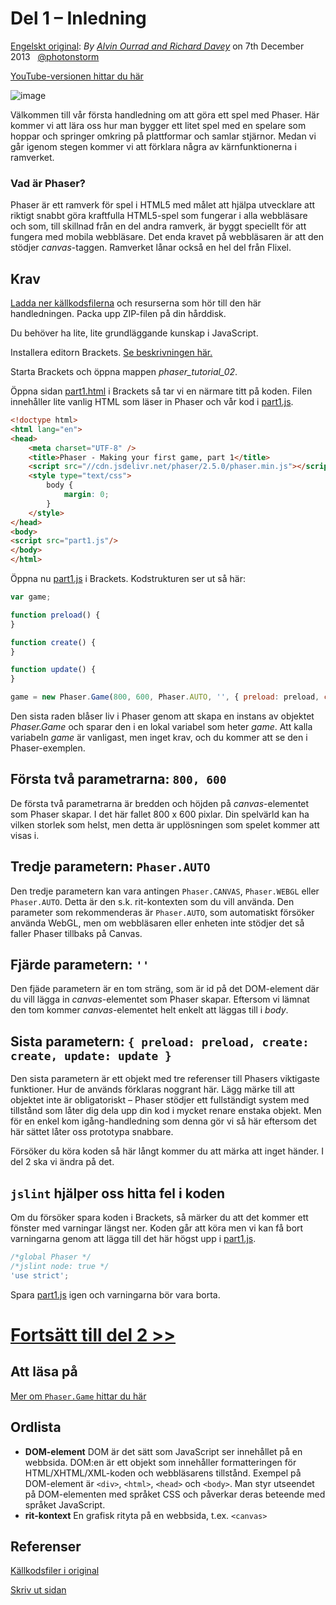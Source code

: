 # Del 1 &ndash; Inledning

[Engelskt original](http://phaser.io/tutorials/making-your-first-phaser-game/index):
_By [Alvin Ourrad and Richard Davey](https://twitter.com/photonstorm)_ on 7th December 2013   [@photonstorm](https://twitter.com/photonstorm) 

[YouTube-versionen hittar du här](http://youtu.be/hxWphJYSSr4?hd=1)

![image](http://phaser.io/content/tutorials/making-your-first-phaser-game/tutorial_header.png)

Välkommen till vår första handledning om att göra ett spel med Phaser.
Här kommer vi att lära oss hur man bygger ett litet spel med en spelare som hoppar och springer omkring på plattformar och samlar stjärnor.
Medan vi går igenom stegen kommer vi att förklara några av kärnfunktionerna i ramverket.

### Vad är Phaser?

Phaser är ett ramverk för spel i HTML5 med målet att hjälpa utvecklare att riktigt snabbt göra kraftfulla HTML5-spel som fungerar i alla webbläsare och som, till skillnad från en del andra ramverk, är byggt speciellt för att fungera med mobila webbläsare.
Det enda kravet på webbläsaren är att den stödjer *canvas*-taggen.
Ramverket lånar också en hel del från Flixel.

## Krav

[Ladda ner källkodsfilerna](https://github.com/coderdojolund/phaser-tutorials/archive/master.zip)
och resurserna som hör till den här handledningen. Packa upp ZIP-filen på din hårddisk.

Du behöver ha lite, lite grundläggande kunskap i JavaScript.

Installera editorn Brackets. [Se beskrivningen här.](https://github.com/coderdojolund/flappy-bird-phaser-lessmilk.com/blob/master/docs/flappy-bird-phaser-0.md)

Starta Brackets och öppna mappen *phaser_tutorial_02*.

Öppna sidan [part1.html](../phaser_tutorial_02/part1.html) i Brackets så tar vi en närmare titt på koden. Filen innehåller lite vanlig HTML som läser in Phaser och vår kod i [part1.js](../phaser_tutorial_02/part1.js). 

```html
<!doctype html> 
<html lang="en"> 
<head> 
	<meta charset="UTF-8" />
	<title>Phaser - Making your first game, part 1</title>
	<script src="//cdn.jsdelivr.net/phaser/2.5.0/phaser.min.js"></script>
    <style type="text/css">
        body {
            margin: 0;
        }
    </style>
</head>
<body>
<script src="part1.js"/>
</body>
</html>
```

Öppna nu [part1.js](../phaser_tutorial_02/part1.html) i Brackets. Kodstrukturen ser ut så här:
```javascript
var game;

function preload() {
}

function create() {
}

function update() {
}

game = new Phaser.Game(800, 600, Phaser.AUTO, '', { preload: preload, create: create, update: update });
```
Den sista raden blåser liv i Phaser genom att skapa en instans av objektet *Phaser.Game* och sparar den i en lokal variabel som heter 
*game*.
Att kalla variabeln *game* är vanligast, men inget krav, och du kommer att se den i Phaser-exemplen.

## Första två parametrarna: `800, 600`
De första två parametrarna är bredden och höjden på *canvas*-elementet som Phaser skapar. I det här fallet 800 x 600 pixlar.
Din spelvärld kan ha vilken storlek som helst, men detta är upplösningen som spelet kommer att visas i. 

## Tredje parametern: `Phaser.AUTO`
Den tredje parametern kan vara antingen `Phaser.CANVAS`, `Phaser.WEBGL` eller `Phaser.AUTO`.
Detta är den s.k. rit-kontexten som du vill använda. Den parameter som rekommenderas är `Phaser.AUTO`, som automatiskt försöker använda WebGL, men om webbläsaren eller enheten inte stödjer det så faller Phaser tillbaks på Canvas.

## Fjärde parametern: `''`
Den fjäde parametern är en tom sträng, som är id på det DOM-element där du vill lägga in *canvas*-elementet som Phaser skapar. Eftersom vi lämnat den tom kommer *canvas*-elementet helt enkelt att läggas till i *body*. 

## Sista parametern: `{ preload: preload, create: create, update: update }`
Den sista parametern är ett objekt med tre referenser till Phasers viktigaste funktioner. Hur de används förklaras noggrant här. Lägg märke till att objektet inte är obligatoriskt &ndash; Phaser stödjer ett fullständigt system med tillstånd som låter dig dela upp din kod i mycket renare enstaka objekt. Men för en enkel kom igång-handledning som denna gör vi så här eftersom det här sättet låter oss prototypa snabbare.

Försöker du köra koden så här långt kommer du att märka att inget händer. I del 2 ska vi ändra på det. 

## `jslint` hjälper oss hitta fel i koden

Om du försöker spara koden i Brackets, så märker du att det kommer ett fönster med varningar längst ner. Koden går att köra men vi kan få bort varningarna genom att lägga till det här högst upp i [part1.js](../phaser_tutorial_02/part1.js).

```javascript
/*global Phaser */
/*jslint node: true */
'use strict';
```

Spara [part1.js](../phaser_tutorial_02/part1.js) igen och varningarna bör vara borta.

# [Fortsätt till del 2 >>](part2.md)

## Att läsa på
[Mer om `Phaser.Game` hittar du här](http://phaser.io/docs/2.5.0/Phaser.Game.html)

## Ordlista
* **DOM-element** DOM är det sätt som JavaScript ser innehållet på en webbsida. DOM:en är ett objekt som innehåller formatteringen för HTML/XHTML/XML-koden och webbläsarens tillstånd. Exempel på DOM-element är `<div>`, `<html>`, `<head>` och `<body>`. Man styr utseendet på DOM-elementen med språket CSS och påverkar deras beteende med språket JavaScript.
* **rit-kontext** En grafisk rityta på en webbsida, t.ex. `<canvas>`

## Referenser
[Källkodsfiler i original](https://github.com/photonstorm/phaser/raw/master/resources/tutorials/02%20Making%20your%20first%20game/phaser_tutorial_02.zip)

[Skriv ut sidan](https://gitprint.com/coderdojolund/phaser-tutorials/blob/master/making-your-first-phaser-game/index.md)
